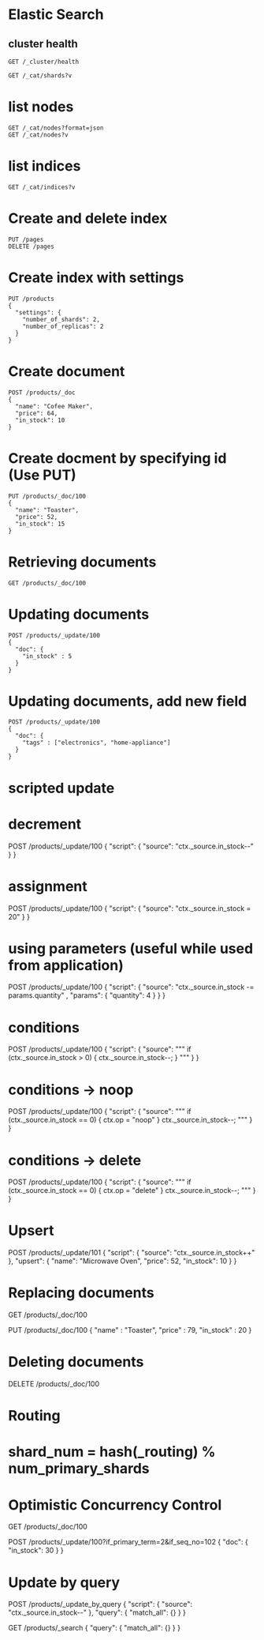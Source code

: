 # Elastic Search


## cluster health

```
GET /_cluster/health

GET /_cat/shards?v
```

# list nodes 

```
GET /_cat/nodes?format=json
GET /_cat/nodes?v
```

# list indices
```
GET /_cat/indices?v
```

# Create and delete index

```
PUT /pages
DELETE /pages
```

# Create index with settings

```
PUT /products
{
  "settings": {
    "number_of_shards": 2,
    "number_of_replicas": 2
  }
}
```

# Create document 

```
POST /products/_doc
{
  "name": "Cofee Maker",
  "price": 64,
  "in_stock": 10
}
```


# Create docment by specifying id (Use PUT)

```
PUT /products/_doc/100
{
  "name": "Toaster",
  "price": 52,
  "in_stock": 15
}
```

# Retrieving documents

```
GET /products/_doc/100
```


# Updating documents

```
POST /products/_update/100
{
  "doc": {
    "in_stock" : 5
  }
}
```

# Updating documents, add new field

```
POST /products/_update/100
{
  "doc": {
    "tags" : ["electronics", "home-appliance"]
  }
}
```

# scripted update
# decrement
POST /products/_update/100
{
  "script": {
    "source": "ctx._source.in_stock--"
  }
}

# assignment
POST /products/_update/100
{
  "script": {
    "source": "ctx._source.in_stock = 20"
  }
}

# using parameters (useful while used from application)
POST /products/_update/100
{
  "script": {
    "source": "ctx._source.in_stock -= params.quantity"
    , "params": {
      "quantity": 4
    }
  }
}

# conditions
POST /products/_update/100
{
  "script": {
    "source": """
    if (ctx._source.in_stock > 0) {
      ctx._source.in_stock--;
    }
    """
  }
}

# conditions -> noop
POST /products/_update/100
{
  "script": {
    "source": """
    if (ctx._source.in_stock == 0) {
      ctx.op = "noop"
    }
    ctx._source.in_stock--;
    """
  }
}

# conditions -> delete
POST /products/_update/100
{
  "script": {
    "source": """
    if (ctx._source.in_stock == 0) {
      ctx.op = "delete"
    }
    ctx._source.in_stock--;
    """
  }
}

# Upsert
POST /products/_update/101
{
  "script": {
    "source": "ctx._source.in_stock++"
  },
  "upsert": {
    "name": "Microwave Oven",
    "price": 52,
    "in_stock": 10
  }
}

# Replacing documents
GET /products/_doc/100

PUT /products/_doc/100
{
  "name" : "Toaster",
  "price" : 79,
  "in_stock" : 20
}

# Deleting documents
DELETE /products/_doc/100

# Routing
# shard_num = hash(_routing) % num_primary_shards

# Optimistic Concurrency Control
GET /products/_doc/100

POST /products/_update/100?if_primary_term=2&if_seq_no=102
{
  "doc": {
    "in_stock": 30
  }
}

# Update by query
POST /products/_update_by_query
{
  "script": {
    "source": "ctx._source.in_stock--"
  },
  "query": {
    "match_all": {}
  }
}

GET /products/_search
{
  "query": {
    "match_all": {}
  }
}
